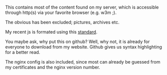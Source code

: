 This contains most of the content found on my server,
which is accessible through http(s) via your favorite browser (e.g. w3m ;).

The obvious has been excluded; pictures, archives etc.

My recent js is formated using this [standard](https://www.npmjs.com/package/standard).

You maybe ask, why put this on github?
Well, why not, it is already for everyone to download from my website.
Github gives us syntax highlighting for a better read.


The nginx config is also included, since most can already be guessed
from my certificates and the nginx version number.
